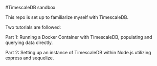 #TimescaleDB sandbox

This repo is set up to familiarize myself with TimescaleDB.

Two tutorials are followed:

Part 1: Running a Docker Container with TimescaleDB, populating and querying data directly.

Part 2: Setting up an instance of TimescaleDB within Node.js utilizing express and sequelize.